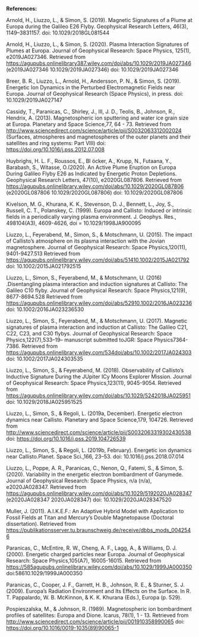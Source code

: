 **References:**

Arnold, H., Liuzzo, L., & Simon, S.   (2019).   Magnetic Signatures of a Plume at Europa during the Galileo E26 Flyby. Geophysical Research Letters, 46(3), 1149–3831157.  doi:  10.1029/2018GL081544

Arnold, H., Liuzzo, L., & Simon, S. (2020). Plasma Interaction Signatures of Plumes at Europa. Journal of Geophysical Research:  Space Physics, 125(1), e2019JA027346. Retrieved from https://agupubs.onlinelibrary387.wiley.com/doi/abs/10.1029/2019JA027346 (e2019JA027346 10.1029/2019JA027346)  doi:  10.1029/2019JA027346

Breer, B. R., Liuzzo, L., Arnold, H., Andersson, P. N., & Simon, S. (2019). Energetic Ion Dynamics in the Perturbed Electromagnetic Fields near Europa. Journal of Geophysical Research (Space Physics), in press. doi: 10.1029/2019JA027147

Cassidy, T., Paranicas, C., Shirley, J., III, J. D., Teolis, B., Johnson, R.,  Hendrix, A. (2013). Magnetospheric ion sputtering and water ice grain size at Europa. Planetary and Space Science,77, 64 - 73. Retrieved from http://www.sciencedirect.com/science/article/pii/S0032063312002024 (Surfaces, atmospheres and magnetospheres of the outer planets and their satellites and ring systems:  Part VIII)  doi:  https://doi.org/10.1016/j.pss.2012.07.008

Huybrighs, H. L. F., Roussos, E., Bl ̈ocker, A., Krupp, N., Futaana, Y., Barabash, S.,  Witasse, O.(2020). An Active Plume Eruption on Europa During Galileo Flyby E26 as Indicated by Energetic Proton Depletions. Geophysical Research Letters, 47(10), e2020GL087806. Retrieved from https://agupubs.onlinelibrary.wiley.com/doi/abs/10.1029/2020GL087806 (e2020GL087806 10.1029/2020GL087806)  doi:  10.1029/2020GL087806

Kivelson, M. G., Khurana, K. K., Stevenson, D. J., Bennett, L., Joy, S., Russell, C. T.,  Polanskey, C. (1999). Europa and Callisto:  Induced or intrinsic fields in a periodically varying plasma environment. J. Geophys. Res., 498104(A3), 4609-4626, doi = 10.1029/1998JA900095

Liuzzo, L., Feyerabend, M., Simon, S., & Motschmann, U. (2015). The impact of Callisto’s atmosphere on its plasma interaction with the Jovian magnetosphere. Journal of Geophysical Research:  Space Physics,120(11), 9401-9427.513 Retrieved from https://agupubs.onlinelibrary.wiley.com/doi/abs/51410.1002/2015JA021792 doi:  10.1002/2015JA021792515

Liuzzo, L., Simon, S., Feyerabend, M., & Motschmann, U. (2016) .Disentangling plasma interaction and induction signatures at Callisto:  The Galileo C10 flyby. Journal of Geophysical Research:  Space Physics,121(9), 8677-8694.528  Retrieved from https://agupubs.onlinelibrary.wiley.com/doi/abs/52910.1002/2016JA023236 doi:  10.1002/2016JA023236530

Liuzzo, L., Simon, S., Feyerabend, M., & Motschmann, U.   (2017).   Magnetic signatures of plasma interaction and induction at Callisto:  The Galileo C21, C22, C23, and C30 flybys. Journal of Geophysical Research:  Space Physics,122(7),533–19–
manuscript submitted toJGR: Space Physics7364-7386. Retrieved from https://agupubs.onlinelibrary.wiley.com/534doi/abs/10.1002/2017JA024303 doi:  10.1002/2017JA024303535

Liuzzo, L., Simon, S., & Feyerabend, M. (2018). Observability of Callisto’s Inductive Signature During the JUpiter ICy Moons Explorer Mission. Journal of Geophysical Research:  Space Physics,123(11), 9045-9054. Retrieved from https://agupubs.onlinelibrary.wiley.com/doi/abs/10.1029/5242018JA025951 doi:  10.1029/2018JA025951525

Liuzzo, L., Simon, S., & Regoli, L.    (2019a, December).    Energetic electron dynamics near Callisto. Planetary and Space Science,179, 104726. Retrieved from http://www.sciencedirect.com/science/article/pii/S0032063319302430538 doi:  https://doi.org/10.1016/j.pss.2019.104726539

Liuzzo, L., Simon, S., & Regoli, L.   (2019b, February).   Energetic ion dynamics near Callisto.Planet. Space Sci.,166, 23–53.  doi:  10.1016/j.pss.2018.07.014

Liuzzo, L., Poppe, A. R., Paranicas, C., Nenon, Q., Fatemi, S., & Simon, S. (2020). Variability in the energetic electron bombardment of Ganymede. Journal of Geophysical Research:  Space Physics, n/a (n/a), e2020JA028347. Retrieved from https://agupubs.onlinelibrary.wiley.com/doi/abs/10.1029/5192020JA028347 (e2020JA028347 2020JA028347)  doi:  10.1029/2020JA028347520

Muller, J. (2011). A.I.K.E.F.: An Adaptive Hybrid Model with Application to Fossil Fields at Titan and Mercury’s Double Magnetopause (Doctoral dissertation). Retrieved from https://publikationsserver.tu.braunschweig.de/receive/dbbs_mods_0042546

Paranicas, C., McEntire, R. W., Cheng, A. F., Lagg, A., & Williams, D. J. (2000). Energetic charged particles near Europa. Journal of Geophysical Research:  Space Physics,105(A7), 16005-16015. Retrieved from https://585agupubs.onlinelibrary.wiley.com/doi/abs/10.1029/1999JA000350 doi:58610.1029/1999JA000350

Paranicas, C., Cooper, J. F., Garrett, H. B., Johnson, R. E., & Sturner, S. J.  (2009). Europa’s Radiation Environment and Its Effects on the Surface.   In R. T. Pappalardo, W. B. McKinnon, & K. K. Khurana (Eds.), Europa (p. 529).

Pospieszalska, M., & Johnson, R. (1989). Magnetospheric ion bombardment profiles of satellites:  Europa and Dione. Icarus, 78(1), 1 - 13. Retrieved from http://www.sciencedirect.com/science/article/pii/001910358990065 doi:  https://doi.org/10.1016/0019-1035(89)90065-1














